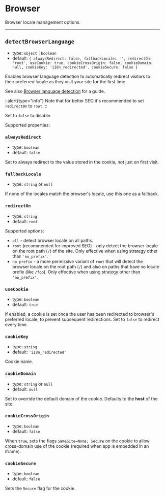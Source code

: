 # Browser

Browser locale management options.

---

## `detectBrowserLanguage`

- type: `object` | `boolean`
- default: `{ alwaysRedirect: false, fallbackLocale: '', redirectOn: 'root', useCookie: true, cookieCrossOrigin: false, cookieDomain: null, cookieKey: 'i18n_redirected', cookieSecure: false }`

Enables browser language detection to automatically redirect visitors to their preferred locale as they visit your site for the first time.

See also [Browser language detection](/guide/browser-language-detection) for a guide.

::alert{type="info"}
Note that for better SEO it's recommended to set `redirectOn` to `root`.
::

Set to `false` to disable.

Supported properties:

### `alwaysRedirect`

- type: `boolean`
- default: `false`

Set to always redirect to the value stored in the cookie, not just on first visit.

### `fallbackLocale`

- type: `string` or `null`

If none of the locales match the browser's locale, use this one as a fallback.

### `redirectOn`

- type: `string`
- default: `root`

Supported options:

- `all` - detect browser locale on all paths.
- `root` (recommended for improved SEO) - only detect the browser locale on the root path (`/`) of the site. Only effective when using strategy other than `'no_prefix'`.
- `no prefix` - a more permissive variant of `root` that will detect the browser locale on the root path (`/`) and also on paths that have no locale prefix (like `/foo`). Only effective when using strategy other than `'no_prefix'`.

### `useCookie`

- type: `boolean`
- default: `true`

If enabled, a cookie is set once the user has been redirected to browser's preferred locale, to prevent subsequent redirections. Set to `false` to redirect every time.

### `cookieKey`

- type: `string`
- default: `'i18n_redirected'`

Cookie name.

### `cookieDomain`

- type: `string` or `null`
- default: `null`

Set to override the default domain of the cookie. Defaults to the **host** of the site.

### `cookieCrossOrigin`

- type: `boolean`
- default: `false`

When `true`, sets the flags `SameSite=None; Secure` on the cookie to allow cross-domain use of the cookie (required when app is embedded in an iframe).

### `cookieSecure`

- type: `boolean`
- default: `false`

Sets the `Secure` flag for the cookie.
